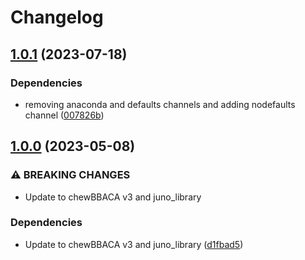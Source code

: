 # Changelog

## [1.0.1](https://github.com/RIVM-bioinformatics/juno-cgmlst/compare/v1.0.0...v1.0.1) (2023-07-18)


### Dependencies

* removing anaconda and defaults channels and adding nodefaults channel ([007826b](https://github.com/RIVM-bioinformatics/juno-cgmlst/commit/007826bea249455a1c2945882ee7494de7d4a36b))

## [1.0.0](https://github.com/RIVM-bioinformatics/juno-cgmlst/compare/v0.2.2...v1.0.0) (2023-05-08)


### ⚠ BREAKING CHANGES

* Update to chewBBACA v3 and juno_library

### Dependencies

* Update to chewBBACA v3 and juno_library ([d1fbad5](https://github.com/RIVM-bioinformatics/juno-cgmlst/commit/d1fbad5cd04c1d0a41194940f01ef3baeea606e8))
